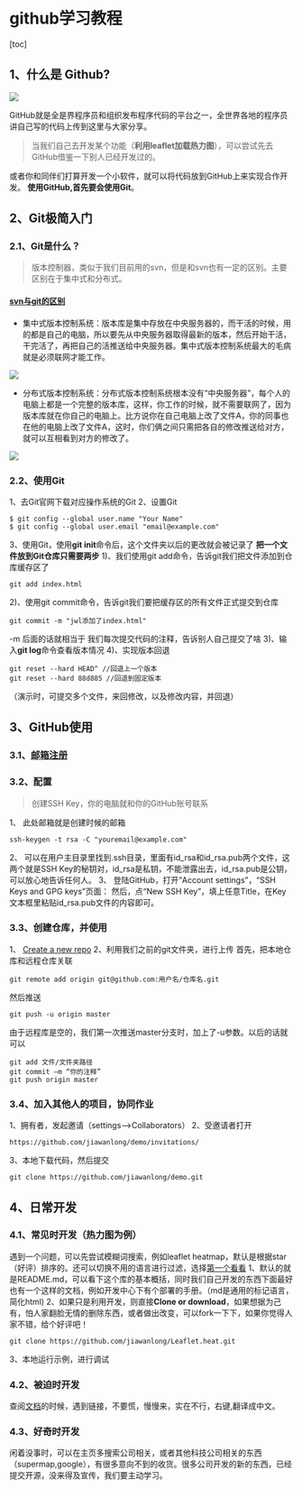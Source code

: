 
# github学习教程

[toc]
## 1、什么是 Github?
<img src="https://upload-images.jianshu.io/upload_images/4064394-275d48bd7cb63cf5.png?imageMogr2/auto-orient/strip|imageView2/2/w/600/format/webp"/>

GitHub就是全是界程序员和组织发布程序代码的平台之一，全世界各地的程序员讲自己写的代码上传到这里与大家分享。
>当我们自己去开发某个功能（**利用leaflet加载热力图**），可以尝试先去GitHub借鉴一下别人已经开发过的。

或者你和同伴们打算开发一个小软件，就可以将代码放到GitHub上来实现合作开发。
**使用GitHub,首先要会使用Git**。


## 2、Git极简入门
### 2.1、Git是什么？
> 版本控制器，类似于我们目前用的svn，但是和svn也有一定的区别。主要区别在于集中式和分布式。
<h4><a href="https://blog.csdn.net/qq_40143330/article/details/79816024">svn与git的区别</a></h4>

- 集中式版本控制系统：版本库是集中存放在中央服务器的，而干活的时候，用的都是自己的电脑，所以要先从中央服务器取得最新的版本，然后开始干活，干完活了，再把自己的活推送给中央服务器。​集中式版本控制系统最大的毛病就是必须联网才能工作。
<img src="https://images2018.cnblogs.com/blog/872610/201806/872610-20180608145946789-1176396152.png"/>

- 分布式版本控制系统：分布式版本控制系统根本没有“中央服务器”，每个人的电脑上都是一个完整的版本库，这样，你工作的时候，就不需要联网了，因为版本库就在你自己的电脑上。比方说你在自己电脑上改了文件A，你的同事也在他的电脑上改了文件A，这时，你们俩之间只需把各自的修改推送给对方，就可以互相看到对方的修改了。
<img src="https://images2018.cnblogs.com/blog/872610/201806/872610-20180608150004492-762162766.png"/>

### 2.2、使用Git
1、去Git官网下载对应操作系统的Git
2、设置Git
```
$ git config --global user.name "Your Name"
$ git config --global user.email "email@example.com"
```
3、使用Git，使用**git init**命令后，这个文件夹以后的更改就会被记录了
**把一个文件放到Git仓库只需要两步**
1)、我们使用git add命令，告诉git我们把文件添加到仓库缓存区了

```
git add index.html
```
2)、使用git commit命令，告诉git我们要把缓存区的所有文件正式提交到仓库
```
git commit -m "jwl添加了index.html"
```
-m 后面的话就相当于 我们每次提交代码的注释，告诉别人自己提交了啥
3)、输入**git log**命令查看版本情况
4)、实现版本回退
```
git reset --hard HEAD^ //回退上一个版本
git reset --hard 88d885 //回退到固定版本
```
（演示时，可提交多个文件，来回修改，以及修改内容，并回退）

## 3、GitHub使用
### 3.1、<a href="https://github.com/join">邮箱注册</a>
### 3.2、配置
> 创建SSH Key，你的电脑就和你的GitHub账号联系

1、 此处邮箱就是创建时候的邮箱
```
ssh-keygen -t rsa -C "youremail@example.com"
```
2、 可以在用户主目录里找到.ssh目录，里面有id_rsa和id_rsa.pub两个文件，这两个就是SSH Key的秘钥对，id_rsa是私钥，不能泄露出去，id_rsa.pub是公钥，可以放心地告诉任何人。
3、 登陆GitHub，打开“Account settings”，“SSH Keys and GPG keys”页面：
然后，点“New SSH Key”，填上任意Title，在Key文本框里粘贴id_rsa.pub文件的内容即可。
### 3.3、创建仓库，并使用
1、 <a href="https://github.com/new">Create a new repo</a>
2、利用我们之前的git文件夹，进行上传
首先，把本地仓库和远程仓库关联
```
git remote add origin git@github.com:用户名/仓库名.git
```
然后推送
```
git push -u origin master
```
由于远程库是空的，我们第一次推送master分支时，加上了-u参数。以后的话就可以
```
git add 文件/文件夹路径
git commit –m “你的注释”
git push origin master
```
### 3.4、加入其他人的项目，协同作业
1、拥有者，发起邀请（settings-->Collaborators）
2、受邀请者打开
```
https://github.com/jiawanlong/demo/invitations/
```
3、本地下载代码，然后提交
```
git clone https://github.com/jiawanlong/demo.git
```
## 4、日常开发
### 4.1、常见时开发（热力图为例）
遇到一个问题，可以先尝试模糊词搜索，例如leaflet heatmap，默认是根据star（好评）排序的。还可以切换不用的语言进行过滤，选择<a href="https://github.com/Leaflet/Leaflet.heat">第一个看看</a>
1、默认的就是README.md，可以看下这个库的基本概括，同时我们自己开发的东西下面最好也有一个这样的文档，例如开发中心下有个部署的手册。（md是通用的标记语言，简化html)
2、如果只是利用开发，则直接**Clone or download**，如果想据为己有，怕人家翻脸无情的删除东西，或者做出改变，可以fork一下下，如果你觉得人家不错，给个好评吧！
```
git clone https://github.com/jiawanlong/Leaflet.heat.git
```
3、本地运行示例，进行调试
### 4.2、被迫时开发
查阅<a href="https://leafletjs.com/plugins.html">文档</a>的时候，遇到链接，不要慌，慢慢来，实在不行，右键,翻译成中文。
### 4.3、好奇时开发
闲着没事时，可以在主页多搜索公司相关，或者其他科技公司相关的东西（supermap,google），有很多意向不到的收货。很多公司开发的新的东西，已经提交开源，没来得及宣传，我们要主动学习。